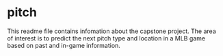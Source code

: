 # pitch

This readme file contains infomation about the capstone project. The area of interest is to predict the next pitch type and location in a MLB game based on past and in-game information.
